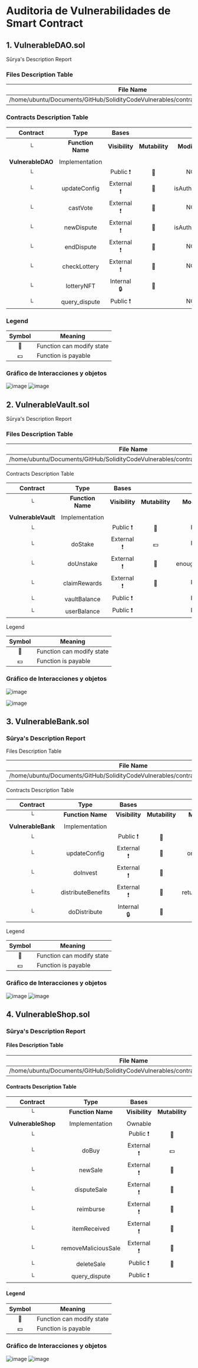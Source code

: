 # Auditoria de Vulnerabilidades de Smart Contract
## 1. VulnerableDAO.sol
Sūrya's Description Report

### Files Description Table


|  File Name  |  SHA-1 Hash  |
|-------------|--------------|
| /home/ubuntu/Documents/GitHub/SolidityCodeVulnerables/contracts/VulnerableDAO.sol | 975f89d4016386368f2c9437bdaf33d64d3831a9 |


### Contracts Description Table


|  Contract  |         Type        |       Bases      |                  |                 |
|:----------:|:-------------------:|:----------------:|:----------------:|:---------------:|
|     └      |  **Function Name**  |  **Visibility**  |  **Mutability**  |  **Modifiers**  |
||||||
| **VulnerableDAO** | Implementation |  |||
| └ | <Constructor> | Public ❗️ | 🛑  |NO❗️ |
| └ | updateConfig | External ❗️ | 🛑  | isAuthorized |
| └ | castVote | External ❗️ | 🛑  |NO❗️ |
| └ | newDispute | External ❗️ | 🛑  | isAuthorized |
| └ | endDispute | External ❗️ | 🛑  |NO❗️ |
| └ | checkLottery | External ❗️ | 🛑  |NO❗️ |
| └ | lotteryNFT | Internal 🔒 | 🛑  | |
| └ | query_dispute | Public ❗️ |   |NO❗️ |


### Legend

|  Symbol  |  Meaning  |
|:--------:|-----------|
|    🛑    | Function can modify state |
|    💵    | Function is payable |

### Gráfico de Interacciones y objetos
![image](https://github.com/richpob/SolidityCodeVulnerables/assets/133718913/a36a5afb-51f7-4f38-87b5-50c32c23ec00)
![image](https://github.com/richpob/SolidityCodeVulnerables/assets/133718913/64f9c971-ce08-4976-98d4-0ee3ad689928)

## 2. VulnerableVault.sol

Sūrya's Description Report

### Files Description Table


|  File Name  |  SHA-1 Hash  |
|-------------|--------------|
| /home/ubuntu/Documents/GitHub/SolidityCodeVulnerables/contracts/VulnerableVault.sol | 860d8a12dfc75e223e5b9fb789cf133ea8175bf1 |


 Contracts Description Table


|  Contract  |         Type        |       Bases      |                  |                 |
|:----------:|:-------------------:|:----------------:|:----------------:|:---------------:|
|     └      |  **Function Name**  |  **Visibility**  |  **Mutability**  |  **Modifiers**  |
||||||
| **VulnerableVault** | Implementation |  |||
| └ | <Constructor> | Public ❗️ | 🛑  |NO❗️ |
| └ | doStake | External ❗️ |  💵 |NO❗️ |
| └ | doUnstake | External ❗️ | 🛑  | enoughStaked |
| └ | claimRewards | External ❗️ | 🛑  |NO❗️ |
| └ | vaultBalance | Public ❗️ |   |NO❗️ |
| └ | userBalance | Public ❗️ |   |NO❗️ |


 Legend

|  Symbol  |  Meaning  |
|:--------:|-----------|
|    🛑    | Function can modify state |
|    💵    | Function is payable |

### Gráfico de Interacciones y objetos
![image](https://github.com/richpob/SolidityCodeVulnerables/assets/133718913/6850c0d1-74d9-4454-8453-44e13c46e589)

![image](https://github.com/richpob/SolidityCodeVulnerables/assets/133718913/376c6329-89e7-4d9e-9b9f-cf2f7e6a4c19)

## 3. VulnerableBank.sol

### Sūrya's Description Report

 Files Description Table


|  File Name  |  SHA-1 Hash  |
|-------------|--------------|
| /home/ubuntu/Documents/GitHub/SolidityCodeVulnerables/contracts/VulnerableBank.sol | 60274c904a17c82c374f4027460e20f61282fa21 |


 Contracts Description Table


|  Contract  |         Type        |       Bases      |                  |                 |
|:----------:|:-------------------:|:----------------:|:----------------:|:---------------:|
|     └      |  **Function Name**  |  **Visibility**  |  **Mutability**  |  **Modifiers**  |
||||||
| **VulnerableBank** | Implementation |  |||
| └ | <Constructor> | Public ❗️ | 🛑  |NO❗️ |
| └ | updateConfig | External ❗️ | 🛑  | onlyOwner |
| └ | doInvest | External ❗️ | 🛑  |NO❗️ |
| └ | distributeBenefits | External ❗️ | 🛑  | returnRewards |
| └ | doDistribute | Internal 🔒 | 🛑  | |


 Legend

|  Symbol  |  Meaning  |
|:--------:|-----------|
|    🛑    | Function can modify state |
|    💵    | Function is payable |

### Gráfico de Interacciones y objetos
![image](https://github.com/richpob/SolidityCodeVulnerables/assets/133718913/aa4cd8d4-1e27-48d3-97dd-b4652e6f58b9)
![image](https://github.com/richpob/SolidityCodeVulnerables/assets/133718913/08698fef-7591-44f9-a358-4679450de6de)



## 4. VulnerableShop.sol

### Sūrya's Description Report

#### Files Description Table

|  File Name  |  SHA-1 Hash  |
|-------------|--------------|
| /home/ubuntu/Documents/GitHub/SolidityCodeVulnerables/contracts/VulnerableShop.sol | a77ab440ea096133b4ef8f6902d7550d2a252bfd |

#### Contracts Description Table


|  Contract  |         Type        |       Bases      |                  |                 |
|:----------:|:-------------------:|:----------------:|:----------------:|:---------------:|
|     └      |  **Function Name**  |  **Visibility**  |  **Mutability**  |  **Modifiers**  |
||||||
| **VulnerableShop** | Implementation | Ownable |||
| └ | <Constructor> | Public ❗️ | 🛑  |NO❗️ |
| └ | doBuy | External ❗️ |  💵 |NO❗️ |
| └ | newSale | External ❗️ | 🛑  |NO❗️ |
| └ | disputeSale | External ❗️ | 🛑  |NO❗️ |
| └ | reimburse | External ❗️ | 🛑  | onlyOwner |
| └ | itemReceived | External ❗️ | 🛑  |NO❗️ |
| └ | removeMaliciousSale | External ❗️ | 🛑  | onlyOwner |
| └ | deleteSale | Public ❗️ | 🛑  |NO❗️ |
| └ | query_dispute | Public ❗️ |   |NO❗️ |


#### Legend

|  Symbol  |  Meaning  |
|:--------:|-----------|
|    🛑    | Function can modify state |
|    💵    | Function is payable |

### Gráfico de Interacciones y objetos

![image](https://github.com/richpob/SolidityCodeVulnerables/assets/133718913/418fde38-efd7-4385-a88b-d497f6ce4ffe)
![image](https://github.com/richpob/SolidityCodeVulnerables/assets/133718913/af48395e-88ef-43bf-80da-2388d6437ba3)




